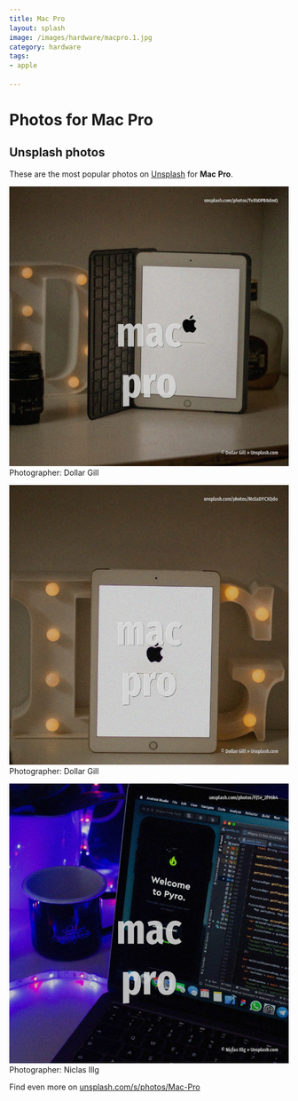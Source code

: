 ```yaml
---
title: Mac Pro
layout: splash
image: /images/hardware/macpro.1.jpg
category: hardware
tags:
- apple

---
```

# Photos for Mac Pro
 
## Unsplash photos
These are the most popular photos on [Unsplash](https://unsplash.com) for **Mac Pro**.
 
![Mac Pro](/images/hardware/macpro.1.jpg)
Photographer:  Dollar Gill
 
![Mac Pro](/images/hardware/macpro.2.jpg)
Photographer:  Dollar Gill
 
![Mac Pro](/images/hardware/macpro.3.jpg)
Photographer:  Niclas Illg
 
Find even more on [unsplash.com/s/photos/Mac-Pro](https://unsplash.com/s/photos/Mac-Pro)
 
